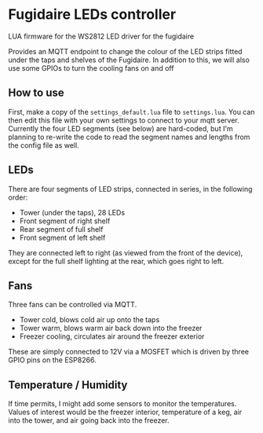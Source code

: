 # Fugidaire LEDs controller

LUA firmware for the WS2812 LED driver for the fugidaire

Provides an MQTT endpoint to change the colour of the LED strips fitted under
the taps and shelves of the Fugidaire. In addition to this, we will also use
some GPIOs to turn the cooling fans on and off

## How to use

First, make a copy of the `settings_default.lua` file to `settings.lua`.
You can then edit this file with your own settings to connect to your mqtt server.
Currently the four LED segments (see below) are hard-coded, but I'm planning to 
re-write the code to read the segment names and lengths from the config file
as well.

## LEDs

There are four segments of LED strips, connected in series, in the following
order:

  - Tower (under the taps), 28 LEDs
  - Front segment of right shelf
  - Rear segment of full shelf
  - Front segment of left shelf

They are connected left to right (as viewed from the front of the device),
except for the full shelf lighting at the rear, which goes right to left.

## Fans

Three fans can be controlled via MQTT.

  - Tower cold, blows cold air up onto the taps
  - Tower warm, blows warm air back down into the freezer
  - Freezer cooling, circulates air around the freezer exterior

These are simply connected to 12V via a MOSFET which is driven by three GPIO
pins on the ESP8266.

## Temperature / Humidity

If time permits, I might add some sensors to monitor the temperatures. Values
of interest would be the freezer interior, temperature of a keg, air into the
tower, and air going back into the freezer.